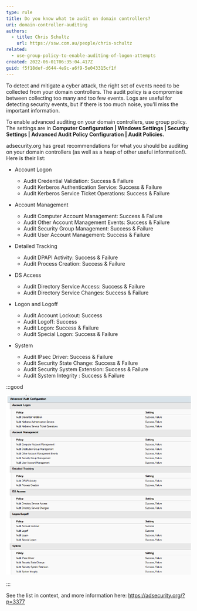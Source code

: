 ```yaml
---
type: rule
title: Do you know what to audit on domain controllers?
uri: domain-controller-auditing
authors:
  - title: Chris Schultz
    url: https://ssw.com.au/people/chris-schultz
related:
  - use-group-policy-to-enable-auditing-of-logon-attempts
created: 2022-06-01T06:35:04.417Z
guid: f5f18def-d644-4e9c-a6f9-5e043315cf1f
---
```

To detect and mitigate a cyber attack, the right set of events need to be collected from your domain controllers. The audit policy is a compromise between collecting too many and too few events. Logs are useful for detecting security events, but if there is too much noise, you'll miss the important information. 

<!--endintro-->

To enable advanced auditing on your domain controllers, use group policy. The settings are in **Computer Configuration | Windows Settings | Security Settings | Advanced Audit Policy Configuration | Audit Policies.**

adsecurity.org has great recommendations for what you should be auditing on your domain controllers (as well as a heap of other useful information!). Here is their list:

* Account Logon

  * Audit Credential Validation: Success & Failure
  * Audit Kerberos Authentication Service: Success & Failure
  * Audit Kerberos Service Ticket Operations: Success & Failure
* Account Management

  * Audit Computer Account Management: Success & Failure
  * Audit Other Account Management Events: Success & Failure
  * Audit Security Group Management: Success & Failure
  * Audit User Account Management: Success & Failure
* Detailed Tracking

  * Audit DPAPI Activity: Success & Failure
  * Audit Process Creation: Success & Failure
* DS Access

  * Audit Directory Service Access: Success & Failure
  * Audit Directory Service Changes: Success & Failure
* Logon and Logoff

  * Audit Account Lockout: Success
  * Audit Logoff: Success
  * Audit Logon: Success & Failure
  * Audit Special Logon: Success & Failure
* System

  * Audit IPsec Driver: Success & Failure
  * Audit Security State Change: Success & Failure
  * Audit Security System Extension: Success & Failure
  * Audit System Integrity : Success & Failure

:::good

![Figure: Recommended auditing enabled](/rules/domain-controller-auditing/adv-audit-gpo.png)

:::

See the list in context, and more information here: https://adsecurity.org/?p=3377
